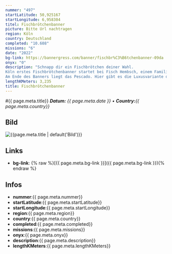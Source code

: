 ```yaml
---
nummer: "497"
startLatitude: 50,925167
startLongitude: 6,958304
titel: Fischbrötchenbanner
picture: Bitte Url nachtragen
region: Köln
country: Deutschland
completed: "10.608"
missions: "6"
date: "2022"
bg-link: https://bannergress.com/banner/fischbr%C3%B6tchenbanner-09da
onyx: "0"
description: "Schnapp dir ein Fischbrötchen deiner Wahl.
Köln erstes Fischbrötchenbanner startet bei Fisch Hembsch, einem Familienbetrieb mit über 120 Jahren Tradition. Immer geradeaus gelangst du am Eigelstein zum Reefhouse. Ein sehr gutes Fischrestaurant welches auch Fischbrötchen und Backfisch anbietet.
Am Ende des Banners liegt das Pescado. Hier gibt es die Luxusvariante des Fischbrötchen. Absolut empfehlenswert!"
lengthKMeters: 3,235
title: Fischbrötchenbanner
---
```


#{{ page.meta.title}}
_**Datum:** {{ page.meta.date }} • **Country:**{{ page.meta.country}}_

## Bild
![{{page.meta.title | default('Bild')}}]({{page.meta.picture}})

## Links
- **bg-link**: {% raw %}[{{ page.meta.bg-link }}]({{ page.meta.bg-link }}){% endraw %}

## Infos
- **nummer**:{{ page.meta.nummer}}
- **startLatitude**:{{ page.meta.startLatitude}}
- **startLongitude**:{{ page.meta.startLongitude}}
- **region**:{{ page.meta.region}}
- **country**:{{ page.meta.country}}
- **completed**:{{ page.meta.completed}}
- **missions**:{{ page.meta.missions}}
- **onyx**:{{ page.meta.onyx}}
- **description**:{{ page.meta.description}}
- **lengthKMeters**:{{ page.meta.lengthKMeters}}

